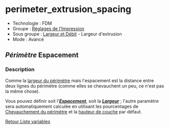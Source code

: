 # perimeter_extrusion_spacing

* Technologie : FDM
* Groupe : [Réglages de l'Impression](../print_settings/print_settings.md)
* Sous groupe : [Largeur et Débit](../print_settings/print_settings.md#largeur-et-débit) - Largeur d'extrusion
* Mode : Avancé

## *Périmètre* Espacement

### Description

Comme la [largeur du périmètre](perimeter_extrusion_spacing.md) mais l'espacement est la distance entre deux lignes du périmètre (comme elles se chevauchent un peu, ce n'est pas la même chose).

Vous pouvez définir soit l'***[Espacement](perimeter_extrusion_spacing.md)***, soit la ***[Largeur](perimeter_extrusion_width.md)*** ; l'autre paramètre sera automatiquement calculée en utilisant les pourcentages de  [Chevauchement du périmètre](perimeter_overlap.md)  et la [hauteur de couche](layer_height.md) par défaut.

[Retour Liste variables](variable_list.md)

